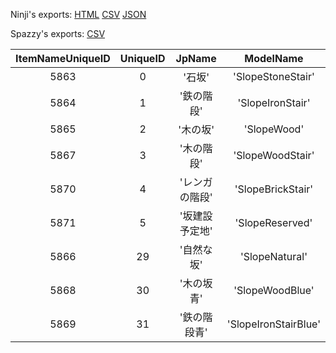 Ninji's exports: [HTML](https://wuffs.org/acnh/bcsv_140/html/StructureSlopeParam.html) [CSV](https://wuffs.org/acnh/bcsv_140/csv/StructureSlopeParam.csv) [JSON](https://wuffs.org/acnh/bcsv_140/json/StructureSlopeParam.json)

Spazzy's exports: [CSV](JSON)

| ItemNameUniqueID | UniqueID | JpName | ModelName |
|:--:|:--:|:--:|:--:|
| 5863 | 0 | '石坂' | 'SlopeStoneStair' | 
| 5864 | 1 | '鉄の階段' | 'SlopeIronStair' | 
| 5865 | 2 | '木の坂' | 'SlopeWood' | 
| 5867 | 3 | '木の階段' | 'SlopeWoodStair' | 
| 5870 | 4 | 'レンガの階段' | 'SlopeBrickStair' | 
| 5871 | 5 | '坂建設予定地' | 'SlopeReserved' | 
| 5866 | 29 | '自然な坂' | 'SlopeNatural' | 
| 5868 | 30 | '木の坂青' | 'SlopeWoodBlue' | 
| 5869 | 31 | '鉄の階段青' | 'SlopeIronStairBlue' | 
